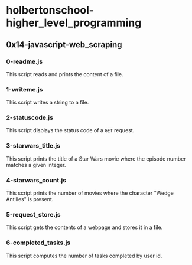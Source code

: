 # holbertonschool-higher_level_programming
## 0x14-javascript-web_scraping
### 0-readme.js
This script reads and prints the content of a file.
### 1-writeme.js
This script writes a string to a file.
### 2-statuscode.js
This script displays the status code of a `GET` request.
### 3-starwars_title.js
This script prints the title of a Star Wars movie where the episode number matches a given integer.
### 4-starwars_count.js
This script prints the number of movies where the character "Wedge Antilles" is present.
### 5-request_store.js
This script gets the contents of a webpage and stores it in a file.
### 6-completed_tasks.js
This script computes the number of tasks completed by user id.
